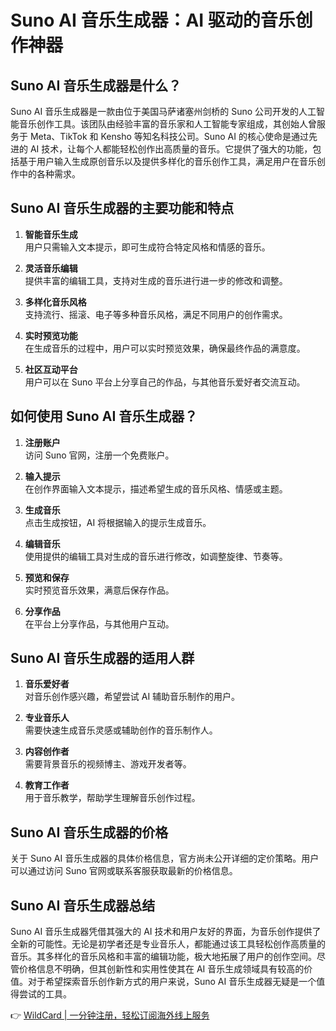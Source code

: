 # Suno AI 音乐生成器：AI 驱动的音乐创作神器

## Suno AI 音乐生成器是什么？

Suno AI 音乐生成器是一款由位于美国马萨诸塞州剑桥的 Suno 公司开发的人工智能音乐创作工具。该团队由经验丰富的音乐家和人工智能专家组成，其创始人曾服务于 Meta、TikTok 和 Kensho 等知名科技公司。Suno AI 的核心使命是通过先进的 AI 技术，让每个人都能轻松创作出高质量的音乐。它提供了强大的功能，包括基于用户输入生成原创音乐以及提供多样化的音乐创作工具，满足用户在音乐创作中的各种需求。

## Suno AI 音乐生成器的主要功能和特点

1. **智能音乐生成**  
   用户只需输入文本提示，即可生成符合特定风格和情感的音乐。

2. **灵活音乐编辑**  
   提供丰富的编辑工具，支持对生成的音乐进行进一步的修改和调整。

3. **多样化音乐风格**  
   支持流行、摇滚、电子等多种音乐风格，满足不同用户的创作需求。

4. **实时预览功能**  
   在生成音乐的过程中，用户可以实时预览效果，确保最终作品的满意度。

5. **社区互动平台**  
   用户可以在 Suno 平台上分享自己的作品，与其他音乐爱好者交流互动。

## 如何使用 Suno AI 音乐生成器？

1. **注册账户**  
   访问 Suno 官网，注册一个免费账户。

2. **输入提示**  
   在创作界面输入文本提示，描述希望生成的音乐风格、情感或主题。

3. **生成音乐**  
   点击生成按钮，AI 将根据输入的提示生成音乐。

4. **编辑音乐**  
   使用提供的编辑工具对生成的音乐进行修改，如调整旋律、节奏等。

5. **预览和保存**  
   实时预览音乐效果，满意后保存作品。

6. **分享作品**  
   在平台上分享作品，与其他用户互动。

## Suno AI 音乐生成器的适用人群

1. **音乐爱好者**  
   对音乐创作感兴趣，希望尝试 AI 辅助音乐制作的用户。

2. **专业音乐人**  
   需要快速生成音乐灵感或辅助创作的音乐制作人。

3. **内容创作者**  
   需要背景音乐的视频博主、游戏开发者等。

4. **教育工作者**  
   用于音乐教学，帮助学生理解音乐创作过程。

## Suno AI 音乐生成器的价格

关于 Suno AI 音乐生成器的具体价格信息，官方尚未公开详细的定价策略。用户可以通过访问 Suno 官网或联系客服获取最新的价格信息。

## Suno AI 音乐生成器总结

Suno AI 音乐生成器凭借其强大的 AI 技术和用户友好的界面，为音乐创作提供了全新的可能性。无论是初学者还是专业音乐人，都能通过该工具轻松创作高质量的音乐。其多样化的音乐风格和丰富的编辑功能，极大地拓展了用户的创作空间。尽管价格信息不明确，但其创新性和实用性使其在 AI 音乐生成领域具有较高的价值。对于希望探索音乐创作新方式的用户来说，Suno AI 音乐生成器无疑是一个值得尝试的工具。

👉 [WildCard | 一分钟注册，轻松订阅海外线上服务](https://bbtdd.com/WildCard)